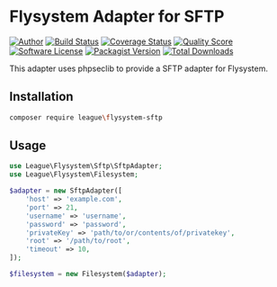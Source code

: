 # Flysystem Adapter for SFTP

[![Author](http://img.shields.io/badge/author-@frankdejonge-blue.svg?style=flat-square)](https://twitter.com/frankdejonge)
[![Build Status](https://img.shields.io/travis/thephpleague/flysystem-sftp/master.svg?style=flat-square)](https://travis-ci.org/thephpleague/flysystem-sftp)
[![Coverage Status](https://img.shields.io/scrutinizer/coverage/g/thephpleague/flysystem-sftp.svg?style=flat-square)](https://scrutinizer-ci.com/g/thephpleague/flysystem-sftp/code-structure)
[![Quality Score](https://img.shields.io/scrutinizer/g/thephpleague/flysystem-sftp.svg?style=flat-square)](https://scrutinizer-ci.com/g/thephpleague/flysystem-sftp)
[![Software License](https://img.shields.io/badge/license-MIT-brightgreen.svg?style=flat-square)](LICENSE)
[![Packagist Version](https://img.shields.io/packagist/v/league/flysystem-sftp.svg?style=flat-square)](https://packagist.org/packages/league/flysystem-sftp)
[![Total Downloads](https://img.shields.io/packagist/dt/league/flysystem-sftp.svg?style=flat-square)](https://packagist.org/packages/league/flysystem-sftp)

This adapter uses phpseclib to provide a SFTP adapter for Flysystem.

## Installation

```bash
composer require league\flysystem-sftp
```

## Usage

```php
use League\Flysystem\Sftp\SftpAdapter;
use League\Flysystem\Filesystem;

$adapter = new SftpAdapter([
    'host' => 'example.com',
    'port' => 21,
    'username' => 'username',
    'password' => 'password',
    'privateKey' => 'path/to/or/contents/of/privatekey',
    'root' => '/path/to/root',
    'timeout' => 10,
]);

$filesystem = new Filesystem($adapter);
```